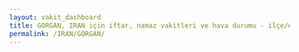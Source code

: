 ```yaml
---
layout: vakit_dashboard
title: GORGAN, IRAN için iftar, namaz vakitleri ve hava durumu - ilçe/eyalet seç
permalink: /IRAN/GORGAN/
---
```


<script type="text/javascript">
  var GLOBAL_COUNTRY = 'IRAN';
  var GLOBAL_CITY = 'GORGAN';
  var GLOBAL_STATE = '';
  var lat = 72;
  var lon = 21;
</script>
